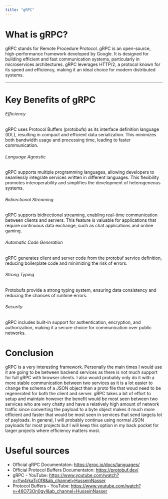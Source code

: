 ```yaml
---
title: "gRPC"
---
```


# What is gRPC?
gRPC stands for Remote Procedure Protocol.
gRPC is an open-source, high-performance framework developed by Google.
It is designed for building efficient and fast communication systems, particularly in microservices architectures.
gRPC leverages HTTP/2, a protocol known for its speed and efficiency, making it an ideal choice for modern distributed systems.

___

# Key Benefits of gRPC

###### Efficiency

gRPC uses Protocol Buffers (protobufs) as its interface definition language (IDL), resulting in compact and efficient data serialization.
This minimizes both bandwidth usage and processing time, leading to faster communication.

###### Language Agnostic

gRPC supports multiple programming languages, allowing developers to seamlessly integrate services written in different languages.
This flexibility promotes interoperability and simplifies the development of heterogeneous systems.

###### Bidirectional Streaming

gRPC supports bidirectional streaming, enabling real-time communication between clients and servers.
This feature is valuable for applications that require continuous data exchange, such as chat applications and online gaming.

###### Automatic Code Generation

gRPC generates client and server code from the protobuf service definition, reducing boilerplate code and minimizing the risk of errors.

###### Strong Typing

Protobufs provide a strong typing system, ensuring data consistency and reducing the chances of runtime errors.

###### Security

gRPC includes built-in support for authentication, encryption, and authorization, making it a secure choice for communication over public networks.

# Conclusion

gRPC is a very interesting framework.
Personally the main times I would use it are going to be between backend services as there is not much support for full gRPC with browser clients.
I also would probably only do it with a more stable communication between two services as it is a lot easier to change the schema of a JSON object than a proto file that woud need to be regenerated for both the client and server.
gRPC takes a bit of effort to setup and maintain however the benefit would be most seen between two services who are very chatty and have a relatively high amount of network traffic since converting the payload to a byte object makes it much more efficient and faster that would be most seen in services that send large/a lot of payloads.
In general, I will probably continue using normal JSON payloads for most projects but I will keep this option in my back pocket for larger projects where efficiency matters most.


# Useful sources

* Official gRPC Documentaton: https://grpc.io/docs/languages/
* Official Protocol Buffers Documentaton: https://protobuf.dev/
* gRPC - YouTube: https://www.youtube.com/watch?v=Yw4rkaTc0f8&ab_channel=HusseinNasser
* Protocol Buffers - YouTube: https://www.youtube.com/watch?v=46O73On0gyI&ab_channel=HusseinNasser